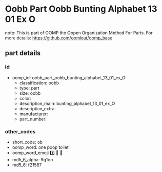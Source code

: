 # Oobb Part Oobb Bunting Alphabet 13 01 Ex O  

note: This is part of OOMP the Oopen Organization Method For Parts. For more details: https://github.com/oomlout/oomp_base

##  part details





### id
* oomp_id: oobb_part_oobb_bunting_alphabet_13_01_ex_O
  * classification: oobb
  * type: part
  * size: oobb
  * color: 
  * description_main: bunting_alphabet_13_01_ex_O
  * description_extra: 
  * manufacturer: 
  * part_number: 

### other_codes
* short_code: ob
* oomp_word: one poop toilet
* oomp_word_emoji :one: :poop: :toilet:
* md5_6_alpha: 9g1on
* md5_6: f21587